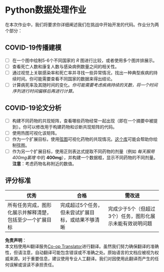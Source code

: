 <!--
CO_OP_TRANSLATOR_METADATA:
{
  "original_hash": "dc8f035ce92e4eaa078ab19caa68267a",
  "translation_date": "2025-08-24T12:14:31+00:00",
  "source_file": "2-Working-With-Data/07-python/assignment.md",
  "language_code": "zh"
}
-->
# Python数据处理作业

在本次作业中，我们将要求你详细阐述我们在挑战中开始开发的代码。作业分为两个部分：

## COVID-19传播建模

 - [ ] 在一个图中绘制5-6个不同国家的 *R* 图进行比较，或者使用多个图并排展示。
 - [ ] 查看死亡人数和康复人数与感染病例数量之间的相关性。
 - [ ] 通过视觉上关联感染率和死亡率并寻找一些异常情况，找出一种典型疾病的持续时间。你可能需要查看不同国家的数据来得出结论。
 - [ ] 计算病死率及其随时间的变化。*你可能需要考虑疾病持续的天数，将一个时间序列进行时间偏移后再进行计算。*

## COVID-19论文分析

- [ ] 构建不同药物的共现矩阵，查看哪些药物经常一起出现（即在一个摘要中被提到）。你可以修改用于构建药物和诊断共现矩阵的代码。
- [ ] 使用热图可视化该矩阵。
- [ ] 作为一个扩展目标，使用[弦图](https://en.wikipedia.org/wiki/Chord_diagram)可视化药物的共现情况。[这个库](https://pypi.org/project/chord/)可能会帮助你绘制弦图。
- [ ] 作为另一个扩展目标，使用正则表达式提取不同药物的剂量（例如 *每天服用400mg氯喹* 中的 **400mg**），并构建一个数据框，显示不同药物的不同剂量。**注意**：考虑药物名称附近的数值。

## 评分标准

优秀 | 合格 | 需改进
--- | --- | -- |
所有任务完成，图形化展示并解释清楚，包括至少一个扩展目标 | 完成超过5个任务，但未尝试扩展目标，或结果不够清晰 | 完成少于5个（但超过3个）任务，图形化展示未能有效说明问题

**免责声明**：  
本文档使用AI翻译服务[Co-op Translator](https://github.com/Azure/co-op-translator)进行翻译。虽然我们努力确保翻译的准确性，但请注意，自动翻译可能包含错误或不准确之处。原始语言的文档应被视为权威来源。对于重要信息，建议使用专业人工翻译。我们对因使用此翻译而产生的任何误解或误读不承担责任。
